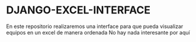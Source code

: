 # DJANGO-EXCEL-INTERFACE
En este repositorio realizaremos una interface para que pueda visualizar equipos en un excel de manera ordenada
No hay nada interesante por aquí
